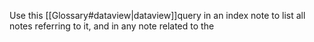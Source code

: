 Use this [[Glossary#dataview|dataview]]query in an index note to list all notes referring to it, and in any note related to the  